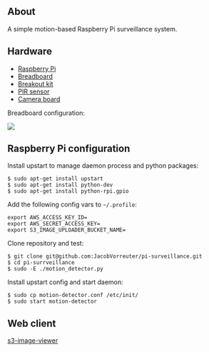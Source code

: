 ## About

A simple motion-based Raspberry Pi surveillance system.

## Hardware

* [Raspberry Pi](http://www.amazon.com/gp/product/B009SQQF9C)
* [Breadboard](http://www.amazon.com/gp/product/B004RXKWDQ)
* [Breakout kit](http://www.amazon.com/gp/product/B00EBXP3R2)
* [PIR sensor](http://www.amazon.com/gp/product/B007XQRKD4)
* [Camera board](http://www.amazon.com/gp/product/B00E1GGE40)

Breadboard configuration:

![](http://learn.adafruit.com/system/assets/assets/000/003/929/original/breadboard.png)

## Raspberry Pi configuration

Install upstart to manage daemon process and python packages:

```
$ sudo apt-get install upstart
$ sudo apt-get install python-dev
$ sudo apt-get install python-rpi.gpio
```

Add the following config vars to `~/.profile`:

```
export AWS_ACCESS_KEY_ID=
export AWS_SECRET_ACCESS_KEY=
export S3_IMAGE_UPLOADER_BUCKET_NAME=
```

Clone repository and test:

```
$ git clone git@github.com:JacobVorreuter/pi-surveillance.git
$ cd pi-surrveillance
$ sudo -E ./motion_detector.py
```

Install upstart config and start daemon:

```
$ sudo cp motion-detector.conf /etc/init/
$ sudo start motion-detector
```

## Web client

[s3-image-viewer](https://github.com/JacobVorreuter/s3-image-viewer)
